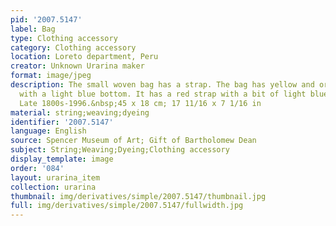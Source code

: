 ```yaml
---
pid: '2007.5147'
label: Bag
type: Clothing accessory
category: Clothing accessory
location: Loreto department, Peru
creator: Unknown Urarina maker
format: image/jpeg
description: The small woven bag has a strap. The bag has yellow and orange stripes
  with a light blue bottom. It has a red strap with a bit of light blue at the top.
  Late 1800s-1996.&nbsp;45 x 18 cm; 17 11/16 x 7 1/16 in
material: string;weaving;dyeing
identifier: '2007.5147'
language: English
source: Spencer Museum of Art; Gift of Bartholomew Dean
subject: String;Weaving;Dyeing;Clothing accessory
display_template: image
order: '084'
layout: urarina_item
collection: urarina
thumbnail: img/derivatives/simple/2007.5147/thumbnail.jpg
full: img/derivatives/simple/2007.5147/fullwidth.jpg
---
```

